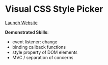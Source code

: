 # Visual CSS Style Picker

[Launch Website](https://laurenfromseattle.github.io/JavaScript30/03%20-%20CSS%20Variables)

**Demonstrated Skills:**
* event listener: change
* binding callback functions
* style property of DOM elements
* MVC / separation of concerns

